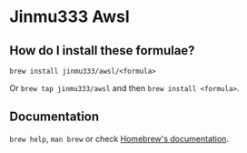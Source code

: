 # Jinmu333 Awsl

## How do I install these formulae?

`brew install jinmu333/awsl/<formula>`

Or `brew tap jinmu333/awsl` and then `brew install <formula>`.

## Documentation

`brew help`, `man brew` or check [Homebrew's documentation](https://docs.brew.sh).
